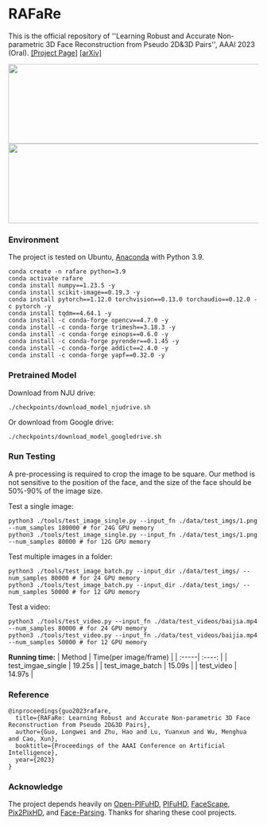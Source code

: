 # RAFaRe
This is the official repository of ''Learning Robust and Accurate Non-parametric 3D Face Reconstruction from Pseudo 2D&3D Pairs'', AAAI 2023 (Oral). [[Project Page]](https://longwg.github.io/projects/RAFaRe/) [[arXiv]](https://arxiv.org/pdf/2302.05486.pdf)

<img src="data/GIFs/baijia_vis.gif" width="738" height="160"/>
<img src="data/GIFs/obama_vis.gif" width="738" height="160"/>

### Environment

The project is tested on Ubuntu, [Anaconda](https://www.anaconda.com/) with Python 3.9.

```
conda create -n rafare python=3.9
conda activate rafare
conda install numpy==1.23.5 -y
conda install scikit-image==0.19.3 -y
conda install pytorch==1.12.0 torchvision==0.13.0 torchaudio==0.12.0 -c pytorch -y
conda install tqdm==4.64.1 -y
conda install -c conda-forge opencv==4.7.0 -y
conda install -c conda-forge trimesh==3.18.3 -y
conda install -c conda-forge einops==0.6.0 -y
conda install -c conda-forge pyrender==0.1.45 -y
conda install -c conda-forge addict==2.4.0 -y
conda install -c conda-forge yapf==0.32.0 -y
```

### Pretrained Model
Download from NJU drive:
```
./checkpoints/download_model_njudrive.sh
```

Or download from Google drive:
```
./checkpoints/download_model_googledrive.sh
```

### Run Testing

A pre-processing is required to crop the image to be square. Our method is not sensitive to the position of the face, and the size of the face should be 50%-90% of the image size.

Test a single image:
```
python3 ./tools/test_image_single.py --input_fn ./data/test_imgs/1.png --num_samples 180000 # for 24G GPU memory
python3 ./tools/test_image_single.py --input_fn ./data/test_imgs/1.png --num_samples 80000 # for 12G GPU memory
```

Test multiple images in a folder:
```
python3 ./tools/test_image_batch.py --input_dir ./data/test_imgs/ --num_samples 80000 # for 24 GPU memory
python3 ./tools/test_image_batch.py --input_dir ./data/test_imgs/ --num_samples 50000 # for 12 GPU memory
```

Test a video:
```
python3 ./tools/test_video.py --input_fn ./data/test_videos/baijia.mp4 --num_samples 80000 # for 24 GPU memory
python3 ./tools/test_video.py --input_fn ./data/test_videos/baijia.mp4 --num_samples 50000 # for 12 GPU memory
```

**Running time:**
| Method | Time(per image/frame) |
| :-----| :----: |
| test_imgae_single | 19.25s |
| test_image_batch | 15.09s |
| test_video | 14.97s |

### Reference

```
@inproceedings{guo2023rafare,
  title={RAFaRe: Learning Robust and Accurate Non-parametric 3D Face Reconstruction from Pseudo 2D&3D Pairs},
  author={Guo, Longwei and Zhu, Hao and Lu, Yuanxun and Wu, Menghua and Cao, Xun},
  booktitle={Proceedings of the AAAI Conference on Artificial Intelligence},
  year={2023}
}
```

### Acknowledge
The project depends heavily on [Open-PIFuHD](https://github.com/lingtengqiu/Open-PIFuhd), [PIFuHD](https://github.com/shunsukesaito/PIFuHD), [FaceScape](https://github.com/zhuhao-nju/facescape), [Pix2PixHD](https://github.com/NVIDIA/pix2pixHD), and [Face-Parsing](https://github.com/zllrunning/face-parsing.PyTorch). Thanks for sharing these cool projects.

